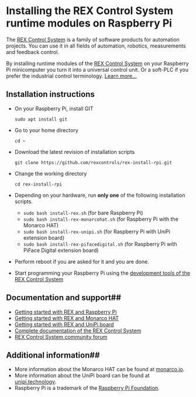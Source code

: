 Installing the REX Control System runtime modules on Raspberry Pi
=================================================================

The [REX Control System](https://www.rexcontrols.com/rex) is a family of
software products for automation projects. You can use it in all fields of
automation, robotics, measurements and feedback control.

By installing runtime modules of the [REX Control System](https://www.rexcontrols.com/rex)
on your Raspberry Pi minicomputer you turn it into a universal control unit. Or
a soft-PLC if you prefer the industrial control terminology. [Learn more...](https://www.rexcontrols.com/rex)

## Installation instructions ##
- On your Raspberry Pi, install GIT

    ```
    sudo apt install git
    ```

- Go to your home directory

    ```
    cd ~
    ```

- Download the latest revision of installation scripts

    ```
    git clone https://github.com/rexcontrols/rex-install-rpi.git
    ```

- Change the working directory

    ```
    cd rex-install-rpi
    ```

- Depending on your hardware, run **only one** of the following installation scripts.
    - `sudo bash install-rex.sh` (for bare Raspberry Pi)
    - `sudo bash install-rex-monarcohat.sh` (for Raspberry Pi with the Monarco HAT)
    - `sudo bash install-rex-unipi.sh` (for Raspberry Pi with UniPi extension board)
    - `sudo bash install-rex-pifacedigital.sh` (for Raspberry Pi with PiFace Digital extension board)

- Perform reboot if you are asked for it and you are done.
- Start programming your Raspberry Pi using the [development tools of the REX Control System](https://www.rexcontrols.com/development-tools)

## Documentation and support##
- [Getting started with REX and Raspberry Pi](https://www.rexcontrols.com/media/2.50.1/doc/PDF/ENGLISH/RexGettingStarted_RasPi_ENG.pdf)
- [Getting started with REX and Monarco HAT](https://www.rexcontrols.com/media/2.50.1/doc/PDF/ENGLISH/RexGettingStarted_MonarcoHAT_RPi_ENG.pdf)
- [Getting started with REX and UniPi board](https://www.rexcontrols.com/media/2.50.1/doc/PDF/ENGLISH/RexGettingStarted_UniPi_ENG.pdf)
- [Complete documentation of the REX Control System](https://www.rexcontrols.com/documentation-and-support)
- [REX Control System community forum](https://www.rexcontrols.com/forum)  

## Additional information##
- More information about the Monarco HAT can be found at [monarco.io](http://www.monarco.io).
- More information about the UniPi board can be found at [unipi.technology](http://www.unipi.technology).
- Raspberry Pi is a trademark of the [Raspberry Pi Foundation](http://www.raspberrypi.org).
